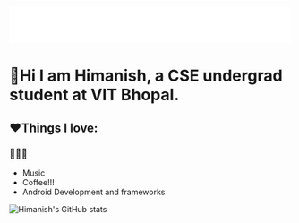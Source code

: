 <img src="https://raw.githubusercontent.com/HimanishM25/HimanishM25/exp/assets/effects.svg" alt="Himanish Mandrekar" />

# 👋Hi I am **Himanish**, a CSE undergrad student at VIT Bhopal. 
## ❤️Things I love:
### 🎅🎅🎅
 <ul>
  <li>Music</li>
  <li>Coffee!!!</li>
  <li>Android Development and frameworks</li>
</ul>

![Himanish's GitHub stats](https://github-readme-stats.vercel.app/api?username=HimanishM25&show_icons=true&count_private=true&theme=gruvbox_light)

